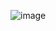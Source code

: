![image](https://github.com/luke-t-m/draggy_graph/assets/95224009/59416c71-bee3-49c2-9ffe-84d4f16811a9)

